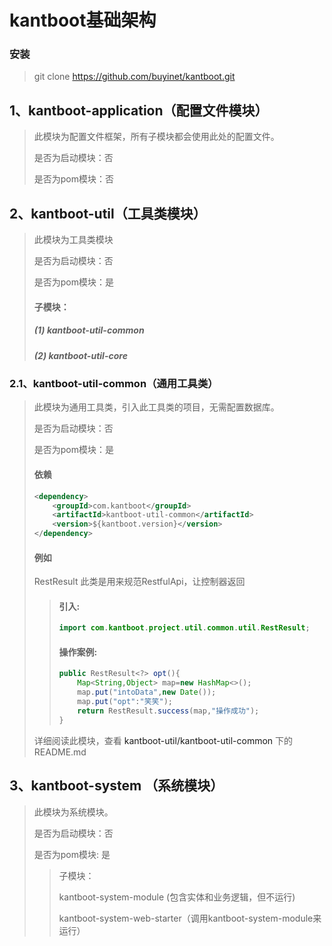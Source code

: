 # kantboot基础架构
### 安装
> 
> git clone https://github.com/buyinet/kantboot.git
## 1、kantboot-application（配置文件模块）

> 此模块为配置文件框架，所有子模块都会使用此处的配置文件。 
>
> 是否为启动模块：否 
>
> 是否为pom模块：否
 
## 2、kantboot-util（工具类模块）
> 此模块为工具类模块
> 
> 是否为启动模块：否
> 
> 是否为pom模块：是
> 
> #### 子模块：
> 
> ##### (1) kantboot-util-common
> 
> ##### (2) kantboot-util-core
> 

### 2.1、kantboot-util-common（通用工具类）
> 此模块为通用工具类，引入此工具类的项目，无需配置数据库。
> 
> 是否为启动模块：否
>
> 是否为pom模块：是
> #### 依赖
>  ```xml
>  <dependency>
>      <groupId>com.kantboot</groupId>
>      <artifactId>kantboot-util-common</artifactId>
>      <version>${kantboot.version}</version>
>  </dependency>
>  ```
> 
> #### 例如
> 
> RestResult 此类是用来规范RestfulApi，让控制器返回
> > #### 引入:
> > ```java
> > import com.kantboot.project.util.common.util.RestResult;
> > ```   
> > 
> > #### 操作案例:
> >
> > ``` java
> > public RestResult<?> opt(){
> >     Map<String,Object> map=new HashMap<>();
> >     map.put("intoData",new Date());
> >     map.put("opt":"笑笑");
> >     return RestResult.success(map,"操作成功");
> > }
> 详细阅读此模块，查看
> <a src="kantboot-util/kantboot-util-common">
>   kantboot-util/kantboot-util-common
> </a>
> 下的README.md


## 3、kantboot-system （系统模块）

> 此模块为系统模块。
>
> 是否为启动模块：否
>
> 是否为pom模块: 是
>
> > 子模块：
> >
> > kantboot-system-module (包含实体和业务逻辑，但不运行)
> >
> > kantboot-system-web-starter（调用kantboot-system-module来运行）
